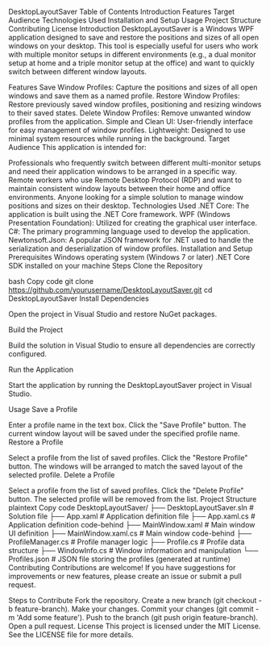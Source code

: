 DesktopLayoutSaver
Table of Contents
Introduction
Features
Target Audience
Technologies Used
Installation and Setup
Usage
Project Structure
Contributing
License
Introduction
DesktopLayoutSaver is a Windows WPF application designed to save and restore the positions and sizes of all open windows on your desktop. This tool is especially useful for users who work with multiple monitor setups in different environments (e.g., a dual monitor setup at home and a triple monitor setup at the office) and want to quickly switch between different window layouts.

Features
Save Window Profiles: Capture the positions and sizes of all open windows and save them as a named profile.
Restore Window Profiles: Restore previously saved window profiles, positioning and resizing windows to their saved states.
Delete Window Profiles: Remove unwanted window profiles from the application.
Simple and Clean UI: User-friendly interface for easy management of window profiles.
Lightweight: Designed to use minimal system resources while running in the background.
Target Audience
This application is intended for:

Professionals who frequently switch between different multi-monitor setups and need their application windows to be arranged in a specific way.
Remote workers who use Remote Desktop Protocol (RDP) and want to maintain consistent window layouts between their home and office environments.
Anyone looking for a simple solution to manage window positions and sizes on their desktop.
Technologies Used
.NET Core: The application is built using the .NET Core framework.
WPF (Windows Presentation Foundation): Utilized for creating the graphical user interface.
C#: The primary programming language used to develop the application.
Newtonsoft.Json: A popular JSON framework for .NET used to handle the serialization and deserialization of window profiles.
Installation and Setup
Prerequisites
Windows operating system (Windows 7 or later)
.NET Core SDK installed on your machine
Steps
Clone the Repository

bash
Copy code
git clone https://github.com/yourusername/DesktopLayoutSaver.git
cd DesktopLayoutSaver
Install Dependencies

Open the project in Visual Studio and restore NuGet packages.

Build the Project

Build the solution in Visual Studio to ensure all dependencies are correctly configured.

Run the Application

Start the application by running the DesktopLayoutSaver project in Visual Studio.

Usage
Save a Profile

Enter a profile name in the text box.
Click the "Save Profile" button.
The current window layout will be saved under the specified profile name.
Restore a Profile

Select a profile from the list of saved profiles.
Click the "Restore Profile" button.
The windows will be arranged to match the saved layout of the selected profile.
Delete a Profile

Select a profile from the list of saved profiles.
Click the "Delete Profile" button.
The selected profile will be removed from the list.
Project Structure
plaintext
Copy code
DesktopLayoutSaver/
├── DesktopLayoutSaver.sln         # Solution file
├── App.xaml                       # Application definition file
├── App.xaml.cs                    # Application definition code-behind
├── MainWindow.xaml                # Main window UI definition
├── MainWindow.xaml.cs             # Main window code-behind
├── ProfileManager.cs              # Profile manager logic
├── Profile.cs                     # Profile data structure
├── WindowInfo.cs                  # Window information and manipulation
└── Profiles.json                  # JSON file storing the profiles (generated at runtime)
Contributing
Contributions are welcome! If you have suggestions for improvements or new features, please create an issue or submit a pull request.

Steps to Contribute
Fork the repository.
Create a new branch (git checkout -b feature-branch).
Make your changes.
Commit your changes (git commit -m 'Add some feature').
Push to the branch (git push origin feature-branch).
Open a pull request.
License
This project is licensed under the MIT License. See the LICENSE file for more details.
